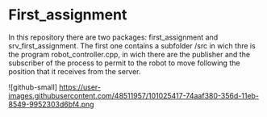 # First_assignment
In this repository there are two packages: first_assignment and srv_first_assignment.
The first one contains a subfolder /src in wich thre is the program robot_controller.cpp, in wich there are the publisher and the subscriber of the process to permit to the robot to move following the position that it receives from the server.


![github-small] https://user-images.githubusercontent.com/48511957/101025417-74aaf380-356d-11eb-8549-9952303d6bf4.png
